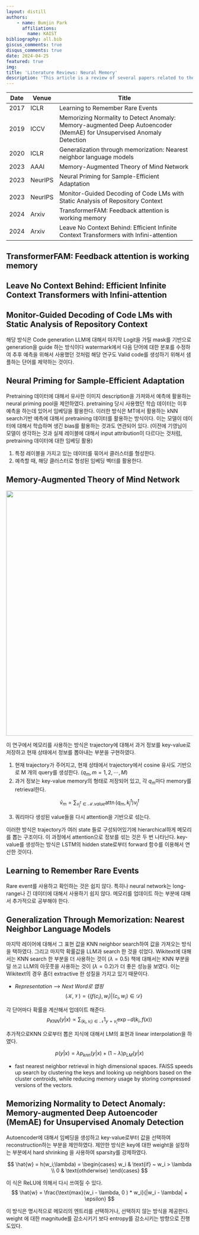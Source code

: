 ```yaml
---
layout: distill
authors: 
    - name: Bumjin Park
      affiliations:
        name: KAIST
bibliography: all.bib
giscus_comments: true
disqus_comments: true
date: 2024-04-25
featured: true
img: 
title: 'Literature Reviews: Neural Memory'
description: 'This article is a review of several papers related to the neural memory'
---
```



| Date | Venue|  Title |
|------|------|------|
| 2017 | ICLR | Learning to Remember Rare Events
| 2019 | ICCV | Memorizing Normality to Detect Anomaly: Memory-augmented Deep Autoencoder (MemAE) for Unsupervised Anomaly Detection
| 2020 | ICLR | Generalization through memorization: Nearest neighbor language models
| 2023 | AAAI | Memory-Augmented Theory of Mind Network  
| 2023 | NeurIPS | Neural Priming for Sample-Efficient Adaptation 
| 2023 | NeurIPS | Monitor-Guided Decoding of Code LMs with Static Analysis of Repository Context
| 2024 | Arxiv   | TransformerFAM: Feedback attention is working memory
| 2024 | Arxiv   | Leave No Context Behind: Efficient Infinite Context Transformers with Infini-attention

## TransformerFAM: Feedback attention is working memory


## Leave No Context Behind: Efficient Infinite Context Transformers with Infini-attention


## Monitor-Guided Decoding of Code LMs with Static Analysis of Repository Context

해당 방식은 Code generation LLM에 대해서 마지막 Logit을 가릴 mask를 기반으로 generation을 guide 하는 방식이다 watermark에서 다음 단어에 대한 분포를 수정하여 추후 예측을 위해서 사용했던 것처럼 해당 연구도 Valid code를 생성하기 위해서 샘플하는 단어를 제약하는 것이다. 


## Neural Priming for Sample-Efficient Adaptation 

Pretraining 데이터에 대해서 유사한 이미지 description을 가져와서 예측에 활용하는 neural priming pool을 제안하였다. 
pretraining 당시 사용했던 학습 데이터는 이후 예측을 하는데 있어서 임베딩을 활용한다. 이러한 방식은 MT에서 활용하는 kNN search기반 예측에 대해서 
pretraining 데이터를 활용하는 방식이다. 이는 모델이 데이터에 대해서 학습하며 생긴 bias를 활용하는 것과도 연관되어 있다. (이전에 기영님이 모델이 생각하는 것과 실제 레이블에  대해서 input attribution이 다르다는 것처럼, pretraining 데이터에 대한 임베딩 활용)

1. 특정 레이블을 가지고 있는 데이터를 묶어서 클러스터를 형성한다. 
2. 예측할 때, 해당 클러스터로 형성된 임베딩 벡터를 활용한다. 


## Memory-Augmented Theory of Mind Network

<img src="https://onedrive.live.com/embed?resid=AE042A624064F8CA%212445&authkey=%21ANjtEw50WYZZvNg&width=660" width="660" height="auto" />

이 연구에서 메모리를 사용하는 방식은 trajectory에 대해서 과거 정보를 key-value로 저장하고 현재 상태에서 정보를 뽑아내는 부분을 구현하였다. 
1. 현재 trajectory가 주어지고, 현재 상태에서 trajectory에서 cosine 유사도 기반으로 M 개의 query를 생성한다.  ($q_m, m=1,2,\cdots, M$)
2. 과거 정보는 key-value memory의 형태로 저장되어 있고, 각 $q_m$마다 memory를 retrieval한다. 

$$
\bar{v}_m = \sum_{v_j^t \in \mathcal{M}.value} \operatorname{attn}(q_m, k_j^t) v_j^t
$$

3. 쿼리마다 생성된 value들을 다시 attention을 기반으로 섞는다. 

이러한 방식은 trajectory가 여러 state 들로 구성되어있기에 hierarchical하게 메모리를 뽑는 구조이다. 이 과정에서 attention으로 정보를 섞는 것은 두 번 나타난다. 
key-value를 생성하는 방식은 LSTM의 hidden state로부터 forward 함수를 이용해서 연산한 것이다. 



## Learning to Remember Rare Events

Rare event를 사용하고 확인하는 것은 쉽지 않다. 특히나 neural network는 long-range나 긴 데이터에 대해서 사용하기 쉽지 않다. 메모리를 업데이트 하는 부분에 대해서 추가적으로 공부해야 한다. 


## Generalization Through Memorization: Nearest Neighbor Language Models 

마지막 레이어에 대해서 그 표현 값을 KNN neighbor search하여 값을 가져오는 방식을 택하였다. 그리고 마지막 확률값을 LLM과 search 한 것을 섞었다. 
Wikitext에 대해서는 KNN search 한 부분을 더 사용하는 것이 ($\lambda =0.5$) 책에 대해서는 KNN 부분을 덜 쓰고 LLM의 아웃풋을 사용하는 것이 ($\lambda=0.2$)가 더 좋은 성능을 보였다. 이는 Wikitext의 경우 좀더 extractive 한 성질을 가지고 있기 때문이다. 

* *Representation* --> *Next Word로 맵핑*
$$
(\mathcal{K}, \mathcal{V}) = \{ (f(c_i), w_i) | (c_i, w_i) \in \mathcal{D} \}
$$

각 단어마다 확률을 계산해서 업데이트 해준다. 
$$
p_{KNN}(y|x) \propto \sum_{(k_i, v_i) \in \mathcal{N}} 1_{y=v_i} \exp{-d(k_i, f(x))}
$$


추가적으로KNN 으로부터 뽑은 지식에 대해서 LM의 표현과 linear interpolation을 하였다. 

$$
p(y|x) = \lambda p_{knn}(y|x) + (1-\lambda)p_{LM}(y|x)
$$

* fast nearest neighbor retrieval in high dimensional spaces. FAISS speeds up search by clustering the keys and looking up neighbors based on the cluster centroids, while reducing memory usage by storing compressed versions of the vectors.


## Memorizing Normality to Detect Anomaly: Memory-augmented Deep Autoencoder (MemAE) for Unsupervised Anomaly Detection


Autoencoder에 대해서 임베딩을 생성하고 key-value로부터 값을 선택하여 reconstruction하는 부분을 제안하였다. 
제안한 방식은 key에 대한 weight을 설정하는 부분에서 hard shrinking 을 사용하여 sparsity를 강제하였다. 

$$
\hat{w} = h(w_i;\lambda) = \begin{cases} w_i & \text{if} ~ w_i > \lambda \\ 0 & \text{othderwise} \end{cases}
$$

이 식은 ReLU에 의해서 다시 쓰여질 수 있다. 
$$
\hat{w} = \frac{\text{max}(w_i - \lambda, 0 ) * w_i}{|w_i - \lambda| + \epsilon}
$$

이 방식은 명시적으로 메모리의 엔트리를 선택하거나, 선택하지 않는 방식을 제공한다. 
weight 에 대한 magnitude를 감소시키기 보다 entropy를 감소시키는 방향으로 진행도있다. 